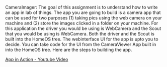 <p> CameraImager: The goal of this assignment is to understand how to write an app in lab of things. The app you are going to build is a camera app that can be used for two purposes (1) taking pics using the web camera on your machine and (2) store the images clicked in a folder on your machine. For this application the driver you would be using is WebCamera and the Scout that you would be using is WebCamera. Both the driver and the Scout is built into the HomeOS tree. The webinterface UI for the app is upto you to decide. You can take code for the UI from the CameraViewer App built in into the HomeOS tree. Here are the steps to building the app.
</p>
<a href="https://www.youtube.com/watch?v=SVMiUgR1vGk&feature=em-share_video_user/">App in Action - Youtube Video</a>
